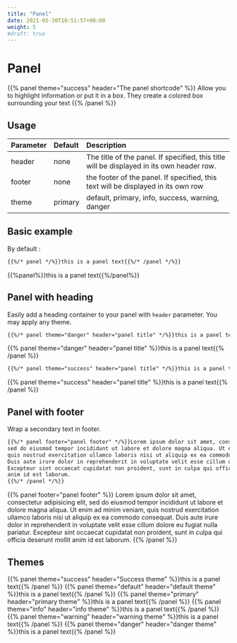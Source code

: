 ```yaml
---
title: "Panel"
date: 2021-05-30T10:51:57+08:00
weight: 5
#draft: true
---
```




# Panel

{{% panel theme="success" header="The panel shortcode" %}}
Allow you to highlight information or put it in a box. They create a colored box surrounding your text
{{% /panel %}}


## Usage 

| Parameter | Default | Description |
|:--|:--|:--|
| header | none | The title of the panel. If specified, this title will be displayed in its own header row. |
| footer | none | the footer of the panel. If specified, this text will be displayed in its own row |
| theme | primary | default, primary, info, success, warning, danger |

## Basic example

By default :
```markdown    
{{%/* panel */%}}this is a panel text{{%/* /panel */%}}
```    
{{%panel%}}this is a panel text{{%/panel%}}

## Panel with heading

Easily add a heading container to your panel with `header` parameter. You may apply any theme.
```markdown    
{{%/* panel theme="danger" header="panel title" */%}}this is a panel text{{%/* /panel */%}}
```
   
{{% panel theme="danger" header="panel title" %}}this is a panel text{{% /panel %}}

```markdown  
{{%/* panel theme="success" header="panel title" */%}}this is a panel text{{%/* /panel */%}}
```    
{{% panel theme="success" header="panel title" %}}this is a panel text{{% /panel %}}

## Panel with footer
Wrap a secondary text in footer.
```markdown   
{{%/* panel footer="panel footer" */%}}Lorem ipsum dolor sit amet, consectetur adipisicing elit
sed do eiusmod tempor incididunt ut labore et dolore magna aliqua. Ut enim ad minim veniam, 
quis nostrud exercitation ullamco laboris nisi ut aliquip ex ea commodo consequat. 
Duis aute irure dolor in reprehenderit in voluptate velit esse cillum dolore eu fugiat nulla pariatur. 
Excepteur sint occaecat cupidatat non proident, sunt in culpa qui officia deserunt mollit 
anim id est laborum.
{{%/* /panel */%}}
```    

{{% panel footer="panel footer" %}}
Lorem ipsum dolor sit amet, consectetur adipisicing elit, sed do eiusmod
tempor incididunt ut labore et dolore magna aliqua. Ut enim ad minim veniam,
quis nostrud exercitation ullamco laboris nisi ut aliquip ex ea commodo
consequat. Duis aute irure dolor in reprehenderit in voluptate velit esse
cillum dolore eu fugiat nulla pariatur. Excepteur sint occaecat cupidatat non
proident, sunt in culpa qui officia deserunt mollit anim id est laborum.
{{% /panel %}}

## Themes

{{% panel theme="success" header="Success theme" %}}this is a panel text{{% /panel %}}
{{% panel theme="default" header="default theme" %}}this is a panel text{{% /panel %}}
{{% panel theme="primary" header="primary theme" %}}this is a panel text{{% /panel %}}
{{% panel theme="info" header="info theme" %}}this is a panel text{{% /panel %}}
{{% panel theme="warning" header="warning theme" %}}this is a panel text{{% /panel %}}
{{% panel theme="danger" header="danger theme" %}}this is a panel text{{% /panel %}}
